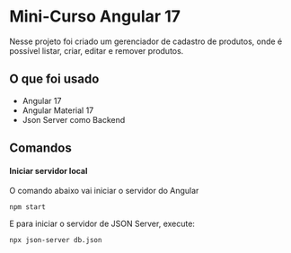 # Mini-Curso Angular 17

Nesse projeto foi criado um gerenciador de cadastro de produtos, onde é possível listar, criar, editar e remover produtos.

## O que foi usado

- Angular 17
- Angular Material 17
- Json Server como Backend

## Comandos

#### Iniciar servidor local

O comando abaixo vai iniciar o servidor do Angular

```
npm start
```

E para iniciar o servidor de JSON Server, execute: 

```
npx json-server db.json
```
